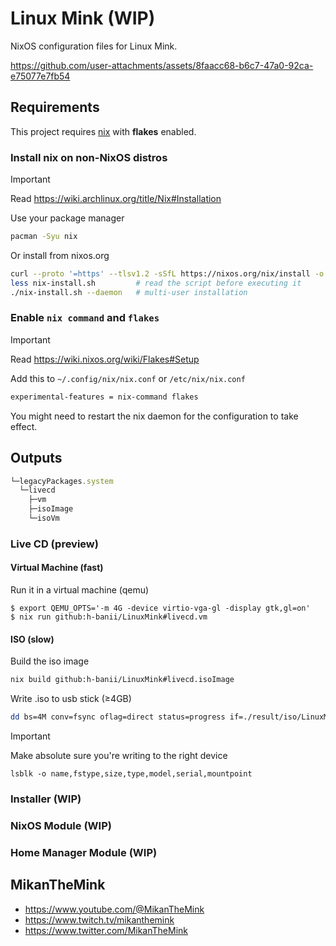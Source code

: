 # Linux Mink (WIP)

NixOS configuration files for Linux Mink.

https://github.com/user-attachments/assets/8faacc68-b6c7-47a0-92ca-e75077e7fb54

## Requirements

This project requires [nix](https://nixos.org/) with **flakes** enabled.

### Install nix on non-NixOS distros

> [!IMPORTANT]
> Read https://wiki.archlinux.org/title/Nix#Installation

Use your package manager

```sh
pacman -Syu nix
```

Or install from nixos.org

```sh
curl --proto '=https' --tlsv1.2 -sSfL https://nixos.org/nix/install -o nix-install.sh
less nix-install.sh         # read the script before executing it
./nix-install.sh --daemon   # multi-user installation
```

### Enable `nix command` and `flakes`

> [!IMPORTANT]
> Read https://wiki.nixos.org/wiki/Flakes#Setup

Add this to `~/.config/nix/nix.conf` or `/etc/nix/nix.conf`

```txt
experimental-features = nix-command flakes
```

You might need to restart the nix daemon for the configuration to take effect.

## Outputs

```js
└─legacyPackages.system
  └─livecd
    ├─vm
    ├─isoImage
    └─isoVm
```

### Live CD (preview)

#### Virtual Machine (fast)

Run it in a virtual machine (qemu)

```console
$ export QEMU_OPTS='-m 4G -device virtio-vga-gl -display gtk,gl=on'
$ nix run github:h-banii/LinuxMink#livecd.vm
```

#### ISO (slow)

Build the iso image

```sh
nix build github:h-banii/LinuxMink#livecd.isoImage
```

Write .iso to usb stick (≥4GB)

```sh
dd bs=4M conv=fsync oflag=direct status=progress if=./result/iso/LinuxMink.iso of=/dev/path-to-usb-flash-drive
```

> [!IMPORTANT]
> Make absolute sure you're writing to the right device
>
> `lsblk -o name,fstype,size,type,model,serial,mountpoint`

### Installer (WIP)

### NixOS Module (WIP)

### Home Manager Module (WIP)

## MikanTheMink

- https://www.youtube.com/@MikanTheMink
- https://www.twitch.tv/mikanthemink
- https://www.twitter.com/MikanTheMink
